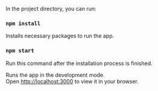 In the project directory, you can run:

### `npm install`

Installs necessary packages to run the app.

### `npm start`

Run this command after the installation process is finished.

Runs the app in the development mode.\
Open [http://localhost:3000](http://localhost:3000) to view it in your browser.
